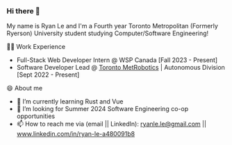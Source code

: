 ### Hi there 👋

<!--
**ryan1le/ryan1le** is a ✨ _special_ ✨ repository because its `README.md` (this file) appears on your GitHub profile.

Here are some ideas to get you started:

- 🔭 I’m currently working on ...
- 🌱 I’m currently learning ...
- 👯 I’m looking to collaborate on ...
- 🤔 I’m looking for help with ...
- 💬 Ask me about ...
- 📫 How to reach me: ...
- 😄 Pronouns: ...
- ⚡ Fun fact: ...
-->
<!-- - 🔭 I’m currently working on a web-based UI that deploys a database management system from Oracle SQL Developer -->

My name is Ryan Le and I'm a Fourth year Toronto Metropolitan (Formerly Ryerson) University student studying Computer/Software Engineering!

👨‍💻 Work Experience

 - Full-Stack Web Developer Intern @ WSP Canada [Fall 2023 - Present]
 - Software Developer Lead @ [Toronto MetRobotics](https://teamtmr.ca/) | Autonomous Division [Sept 2022 - Present]

😄 About me

- 🌱 I’m currently learning Rust and Vue
- 🤔 I’m looking for Summer 2024 Software Engineering co-op opportunities 
- 📫 How to reach me via (email || LinkedIn): ryanle.le@gmail.com || www.linkedin.com/in/ryan-le-a480091b8
